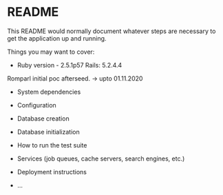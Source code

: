 # README

This README would normally document whatever steps are necessary to get the
application up and running.

Things you may want to cover:

* Ruby version  - 2.5.1p57  Rails: 5.2.4.4

Romparl initial poc afterseed. -> upto 01.11.2020
 

* System dependencies

* Configuration

* Database creation

* Database initialization

* How to run the test suite

* Services (job queues, cache servers, search engines, etc.)

* Deployment instructions

* ...

